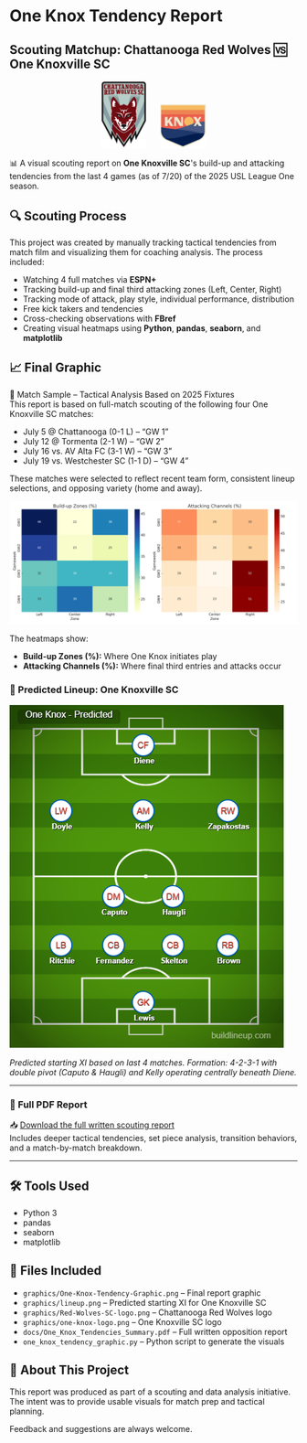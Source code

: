 # One Knox Tendency Report

## Scouting Matchup: Chattanooga Red Wolves 🆚 One Knoxville SC

<p align="center">
  <img src="graphics/Red-Wolves-SC-logo.png" alt="Chattanooga Red Wolves Logo" width="80"/>
  &nbsp;&nbsp;&nbsp;&nbsp;
  <img src="graphics/one-knox-logo.png" alt="One Knoxville SC Logo" width="80"/>
</p>

📊 A visual scouting report on **One Knoxville SC**'s build-up and attacking tendencies from the last 4 games (as of 7/20) of the 2025 USL League One season.

## 🔍 Scouting Process

This project was created by manually tracking tactical tendencies from match film and visualizing them for coaching analysis. The process included:

- Watching 4 full matches via **ESPN+**
- Tracking build-up and final third attacking zones (Left, Center, Right)
- Tracking mode of attack, play style, individual performance, distribution
- Free kick takers and tendencies
- Cross-checking observations with **FBref**
- Creating visual heatmaps using **Python**, **pandas**, **seaborn**, and **matplotlib**

## 📈 Final Graphic

📅 Match Sample – Tactical Analysis Based on 2025 Fixtures  
This report is based on full-match scouting of the following four One Knoxville SC matches:
- July 5 @ Chattanooga (0-1 L) – “GW 1”
- July 12 @ Tormenta (2-1 W) – “GW 2”
- July 16 vs. AV Alta FC (3-1 W) – “GW 3”
- July 19 vs. Westchester SC (1-1 D) – “GW 4”

These matches were selected to reflect recent team form, consistent lineup selections, and opposing variety (home and away).

![Tendency Graphic](graphics/One-Knox-Tendency-Graphic.png)

The heatmaps show:
- **Build-up Zones (%):** Where One Knox initiates play
- **Attacking Channels (%):** Where final third entries and attacks occur

### 🔢 Predicted Lineup: One Knoxville SC

![One Knox Predicted Lineup](graphics/lineup.png)

*Predicted starting XI based on last 4 matches. Formation: 4-2-3-1 with double pivot (Caputo & Haugli) and Kelly operating centrally beneath Diene.*

---

### 📄 Full PDF Report

📥 [Download the full written scouting report](docs/One_Knox_Tendencies_Summary.pdf)  
Includes deeper tactical tendencies, set piece analysis, transition behaviors, and a match-by-match breakdown.

---

## 🛠 Tools Used

- Python 3
- pandas
- seaborn
- matplotlib

## 📁 Files Included

- `graphics/One-Knox-Tendency-Graphic.png` – Final report graphic
- `graphics/lineup.png` – Predicted starting XI for One Knoxville SC
- `graphics/Red-Wolves-SC-logo.png` – Chattanooga Red Wolves logo
- `graphics/one-knox-logo.png` – One Knoxville SC logo
- `docs/One_Knox_Tendencies_Summary.pdf` – Full written opposition report
- `one_knox_tendency_graphic.py` – Python script to generate the visuals

## 🧠 About This Project

This report was produced as part of a scouting and data analysis initiative. The intent was to provide usable visuals for match prep and tactical planning.

Feedback and suggestions are always welcome.
